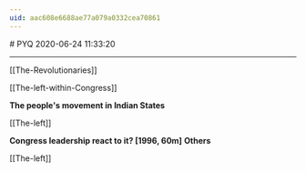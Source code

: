 ```yaml
---
uid: aac608e6688ae77a079a0332cea70861
---
```


﻿# PYQ
2020-06-24 11:33:20
            
---

[[The-Revolutionaries]]




[[The-left-within-Congress]]




**The people's movement in Indian States**

[[The-left]]






**Congress leadership react to it? [1996, 60m]**
**Others**

[[The-left]]








